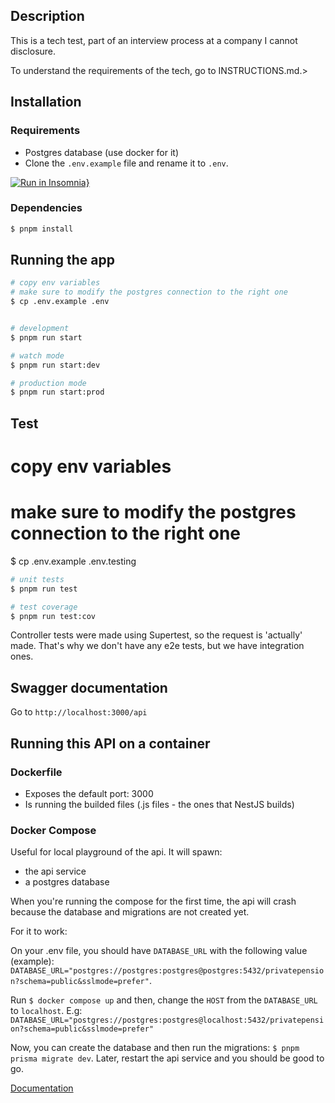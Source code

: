 ## Description

This is a tech test, part of an interview process at a company I cannot disclosure.

To understand the requirements of the tech, go to INSTRUCTIONS.md.>

## Installation

### Requirements
- Postgres database (use docker for it)
- Clone the `.env.example` file and rename it to `.env`.

[![Run in Insomnia}](https://insomnia.rest/images/run.svg)](https://insomnia.rest/run/?label=Private%20Pension%20API&uri=https%3A%2F%2Fgist.github.com%2Fjonathangaldino%2F3804f1a0117f693961b6b771b60c90d6)

### Dependencies
```bash
$ pnpm install
```

## Running the app


```bash
# copy env variables
# make sure to modify the postgres connection to the right one
$ cp .env.example .env


# development
$ pnpm run start

# watch mode
$ pnpm run start:dev

# production mode
$ pnpm run start:prod
```

## Test

# copy env variables
# make sure to modify the postgres connection to the right one
$ cp .env.example .env.testing

```bash
# unit tests
$ pnpm run test

# test coverage
$ pnpm run test:cov
```

Controller tests were made using Supertest, so the request is 'actually' made.
That's why we don't have any e2e tests, but we have integration ones.

## Swagger documentation

Go to `http://localhost:3000/api`

## Running this API on a container

### Dockerfile

- Exposes the default port: 3000
- Is running the builded files (.js files - the ones that NestJS builds)

### Docker Compose
Useful for local playground of the api. It will spawn:
- the api service
- a postgres database

When you're running the compose for the first time, the api will crash because the database and migrations are not created yet.

For it to work:

On your .env file, you should have `DATABASE_URL` with the following value (example): `DATABASE_URL="postgres://postgres:postgres@postgres:5432/privatepension?schema=public&sslmode=prefer"`.

Run `$ docker compose up` and then, change the `HOST` from the `DATABASE_URL` to `localhost`. E.g:  `DATABASE_URL="postgres://postgres:postgres@localhost:5432/privatepension?schema=public&sslmode=prefer"`

Now, you can create the database and then run the migrations:
`$ pnpm prisma migrate dev`. Later, restart the api service and you should be good to go.

[Documentation](https://notiz.dev/blog/dockerizing-nestjs-with-prisma-and-postgresql)
